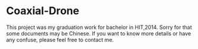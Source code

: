 # Coaxial-Drone
This project was my graduation work for bachelor in HIT,2014.
Sorry for that some documents may be Chinese. If you want to know more details or have any confuse, please feel free to contact me.
